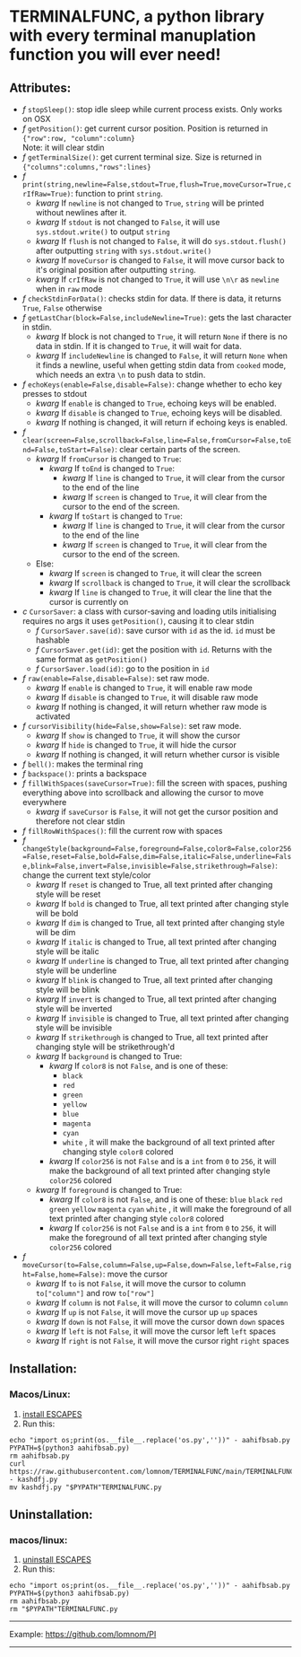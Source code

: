 # TERMINALFUNC, a python library with every terminal manuplation function you will ever need!
## Attributes:
- *f* `stopSleep()`: stop idle sleep while current process exists. Only works on OSX
- *f* `getPosition()`: get current cursor position. Position is returned in `{"row":row, "column":column}`  
  Note: it will clear stdin
- *f* `getTerminalSize()`: get current terminal size. Size is returned in `{"columns":columns,"rows":lines}`
- *f* `print(string,newline=False,stdout=True,flush=True,moveCursor=True,crIfRaw=True)`: function to print `string`.  
  - *kwarg* If `newline` is not changed to `True`, `string` will be printed without newlines after it.  
  - *kwarg* If `stdout` is not changed to `False`, it will use `sys.stdout.write()` to output `string`
  - *kwarg* If `flush` is not changed to `False`, it will do `sys.stdout.flush()` after outputting `string` with `sys.stdout.write()`
  - *kwarg* If `moveCursor` is changed to `False`, it will move cursor back to it's original position after outputting `string`.
  - *kwarg* If `crIfRaw` is not changed to `True`, it will use `\n\r` as `newline` when in `raw` mode
- *f* `checkStdinForData()`: checks stdin for data. If there is data, it returns `True`, `False` otherwise
- *f* `getLastChar(block=False,includeNewline=True)`: gets the last character in stdin.
  - *kwarg* If block is not changed to `True`, it will return `None` if there is no data in stdin. If it is changed to `True`, it will wait for data.
  - *kwarg* If `includeNewline` is changed to `False`, it will return `None` when it finds a newline, useful when getting stdin data from `cooked` mode, which needs an extra `\n` to push data to stdin.
- *f* `echoKeys(enable=False,disable=False)`: change whether to echo key presses to stdout
  - *kwarg* If `enable` is changed to `True`, echoing keys will be enabled.
  - *kwarg* If `disable` is changed to `True`, echoing keys will be disabled.
  - *kwarg* If nothing is changed, it will return if echoing keys is enabled.
- *f* `clear(screen=False,scrollback=False,line=False,fromCursor=False,toEnd=False,toStart=False)`: clear certain parts of the screen.
  - *kwarg* If `fromCursor` is changed to `True`:
    - *kwarg* If `toEnd` is changed to `True`:
      - *kwarg* If `line` is changed to `True`, it will clear from the cursor to the end of the line
      - *kwarg* If `screen` is changed to `True`, it will clear from the cursor to the end of the screen.
    - *kwarg* If `toStart` is changed to `True`:
      - *kwarg* If `line` is changed to `True`, it will clear from the cursor to the end of the line
      - *kwarg* If `screen` is changed to `True`, it will clear from the cursor to the end of the screen.
  - Else:
    - *kwarg* If `screen` is changed to `True`, it will clear the screen
    - *kwarg* If `scrollback` is changed to `True`, it will clear the scrollback
    - *kwarg* If `line` is changed to `True`, it will clear the line that the cursor is currently on
- *c* `CursorSaver`: a class with cursor-saving and loading utils
  initialising requires no args
  it uses `getPosition()`, causing it to clear stdin
  - *f* `CursorSaver.save(id)`: save cursor with `id` as the id. `id` must be hashable
  - *f* `CursorSaver.get(id)`: get the position with `id`. Returns with the same format as `getPosition()`
  - *f* `CursorSaver.load(id)`: go to the position in `id`
- *f* `raw(enable=False,disable=False)`: set raw mode.
  - *kwarg* If `enable` is changed to `True`, it will enable raw mode
  - *kwarg* If `disable` is changed to `True`, it will disable raw mode
  - *kwarg* If nothing is changed, it will return whether raw mode is activated
- *f* `cursorVisibility(hide=False,show=False)`: set raw mode.
  - *kwarg* If `show` is changed to `True`, it will show the cursor
  - *kwarg* If `hide` is changed to `True`, it will hide the cursor
  - *kwarg* If nothing is changed, it will return whether cursor is visible
- *f* `bell()`: makes the terminal ring
- *f* `backspace()`: prints a backspace
- *f* `fillWithSpaces(saveCursor=True)`: fill the screen with spaces, pushing everything above into scrollback and allowing the cursor to move everywhere
  - *kwarg* if `saveCursor` is `False`, it will not get the cursor position and therefore not clear stdin
- *f* `fillRowWithSpaces()`: fill the current row with spaces
- *f* `changeStyle(background=False,foreground=False,color8=False,color256=False,reset=False,bold=False,dim=False,italic=False,underline=False,blink=False,invert=False,invisible=False,strikethrough=False)`: change the current text style/color
  - *kwarg* If `reset` is changed to True, all text printed after changing style will be reset  
  - *kwarg* If `bold` is changed to True, all text printed after changing style will be bold  
  - *kwarg* If `dim` is changed to True, all text printed after changing style will be dim  
  - *kwarg* If `italic` is changed to True, all text printed after changing style will be italic  
  - *kwarg* If `underline` is changed to True, all text printed after changing style will be underline  
  - *kwarg* If `blink` is changed to True, all text printed after changing style will be blink  
  - *kwarg* If `invert` is changed to True, all text printed after changing style will be inverted
  - *kwarg* If `invisible` is changed to True, all text printed after changing style will be invisible  
  - *kwarg* If `strikethrough` is changed to True, all text printed after changing style will be strikethrough'd
  - *kwarg* If `background` is changed to True:
    - *kwarg* If `color8` is not `False`, and is one of these: 
      - `black`
      - `red`
      - `green`
      - `yellow`
      - `blue`
      - `magenta`
      - `cyan`
      - `white`
      , it will make the background of all text printed after changing style `color8` colored
    - *kwarg* If `color256` is not `False` and is a `int` from `0` to `256`, it will make the background of all text printed after changing style `color256` colored
  - *kwarg* If `foreground` is changed to True:
    - *kwarg* If `color8` is not `False`, and is one of these: `blue` `black` `red` `green` `yellow` `magenta` `cyan` `white`
      , it will make the foreground of all text printed after changing style `color8` colored
    - *kwarg* If `color256` is not `False` and is a `int` from `0` to `256`, it will make the foreground of all text printed after changing style `color256` colored
- *f* `moveCursor(to=False,column=False,up=False,down=False,left=False,right=False,home=False)`: move the cursor
  - *kwarg* If `to` is not `False`, it will move the cursor to column `to["column"]` and row `to["row"]`
  - *kwarg* If `column` is not `False`, it will move the cursor to column `column`
  - *kwarg* If `up` is not `False`, it will move the cursor up `up` spaces
  - *kwarg* If `down` is not `False`, it will move the cursor down `down` spaces
  - *kwarg* If `left` is not `False`, it will move the cursor left `left` spaces
  - *kwarg* If `right` is not `False`, it will move the cursor right `right` spaces

## Installation:
### Macos/Linux:

1. [install ESCAPES](https://github.com/lomnom/ESCAPES/blob/main/README.md)
3. Run this:
```
echo "import os;print(os.__file__.replace('os.py',''))" - aahifbsab.py
PYPATH=$(python3 aahifbsab.py)
rm aahifbsab.py
curl https://raw.githubusercontent.com/lomnom/TERMINALFUNC/main/TERMINALFUNC.py - kashdfj.py
mv kashdfj.py "$PYPATH"TERMINALFUNC.py
```

## Uninstallation:
### macos/linux:
1. [uninstall ESCAPES](https://github.com/lomnom/ESCAPES/blob/main/README.md)
2. Run this:
```
echo "import os;print(os.__file__.replace('os.py',''))" - aahifbsab.py
PYPATH=$(python3 aahifbsab.py)
rm aahifbsab.py
rm "$PYPATH"TERMINALFUNC.py
```

---

Example: https://github.com/lomnom/PI

---
